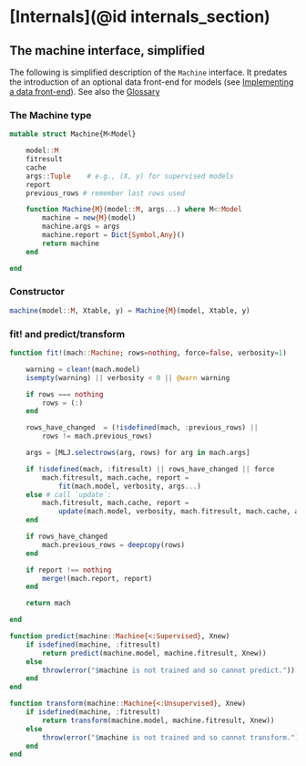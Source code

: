 # [Internals](@id internals_section)

## The machine interface, simplified

The following is simplified description of the `Machine` interface. It
predates the introduction of an optional data front-end for models
(see [Implementing a data front-end](@ref)). See also the
[Glossary](glossary.md)


### The Machine type

````julia
mutable struct Machine{M<Model}

    model::M
    fitresult
    cache
    args::Tuple    # e.g., (X, y) for supervised models
    report
    previous_rows # remember last rows used

    function Machine{M}(model::M, args...) where M<:Model
        machine = new{M}(model)
        machine.args = args
        machine.report = Dict{Symbol,Any}()
        return machine
    end

end
````

### Constructor

````julia
machine(model::M, Xtable, y) = Machine{M}(model, Xtable, y)
````

### fit! and predict/transform

````julia
function fit!(mach::Machine; rows=nothing, force=false, verbosity=1)

    warning = clean!(mach.model)
    isempty(warning) || verbosity < 0 || @warn warning

    if rows === nothing
        rows = (:)
    end

    rows_have_changed  = (!isdefined(mach, :previous_rows) ||
	    rows != mach.previous_rows)

    args = [MLJ.selectrows(arg, rows) for arg in mach.args]

    if !isdefined(mach, :fitresult) || rows_have_changed || force
        mach.fitresult, mach.cache, report =
            fit(mach.model, verbosity, args...)
    else # call `update`:
        mach.fitresult, mach.cache, report =
            update(mach.model, verbosity, mach.fitresult, mach.cache, args...)
    end

    if rows_have_changed
        mach.previous_rows = deepcopy(rows)
    end

    if report !== nothing
        merge!(mach.report, report)
    end

    return mach

end

function predict(machine::Machine{<:Supervised}, Xnew)
    if isdefined(machine, :fitresult)
        return predict(machine.model, machine.fitresult, Xnew))
    else
        throw(error("$machine is not trained and so cannot predict."))
    end
end

function transform(machine::Machine{<:Unsupervised}, Xnew)
    if isdefined(machine, :fitresult)
        return transform(machine.model, machine.fitresult, Xnew))
    else
        throw(error("$machine is not trained and so cannot transform."))
    end
end
````
